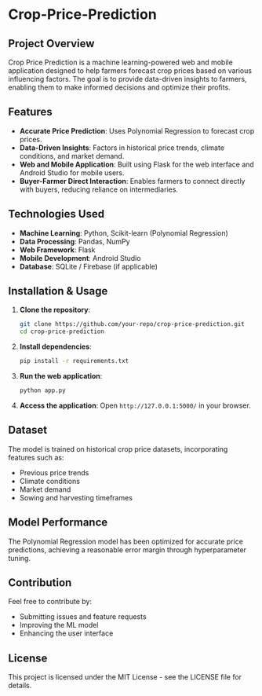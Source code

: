 # Crop-Price-Prediction

## Project Overview
Crop Price Prediction is a machine learning-powered web and mobile application designed to help farmers forecast crop prices based on various influencing factors. The goal is to provide data-driven insights to farmers, enabling them to make informed decisions and optimize their profits.

## Features
- **Accurate Price Prediction**: Uses Polynomial Regression to forecast crop prices.
- **Data-Driven Insights**: Factors in historical price trends, climate conditions, and market demand.
- **Web and Mobile Application**: Built using Flask for the web interface and Android Studio for mobile users.
- **Buyer-Farmer Direct Interaction**: Enables farmers to connect directly with buyers, reducing reliance on intermediaries.

## Technologies Used
- **Machine Learning**: Python, Scikit-learn (Polynomial Regression)
- **Data Processing**: Pandas, NumPy
- **Web Framework**: Flask
- **Mobile Development**: Android Studio
- **Database**: SQLite / Firebase (if applicable)

## Installation & Usage
1. **Clone the repository**:
   ```sh
   git clone https://github.com/your-repo/crop-price-prediction.git
   cd crop-price-prediction
   ```
2. **Install dependencies**:
   ```sh
   pip install -r requirements.txt
   ```
3. **Run the web application**:
   ```sh
   python app.py
   ```
4. **Access the application**: Open `http://127.0.0.1:5000/` in your browser.

## Dataset
The model is trained on historical crop price datasets, incorporating features such as:
- Previous price trends
- Climate conditions
- Market demand
- Sowing and harvesting timeframes

## Model Performance
The Polynomial Regression model has been optimized for accurate price predictions, achieving a reasonable error margin through hyperparameter tuning.

## Contribution
Feel free to contribute by:
- Submitting issues and feature requests
- Improving the ML model
- Enhancing the user interface

## License
This project is licensed under the MIT License - see the LICENSE file for details.
